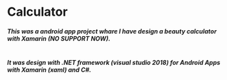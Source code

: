 # Calculator

##### This was a android app project whare I have design a beauty calculator with Xamarin (NO SUPPORT NOW).
#
##### It was design with .NET framework (visual studio 2018) for Android Apps with Xamarin (xaml) and C#.
